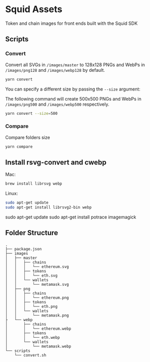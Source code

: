 # Squid Assets

Token and chain images for front ends built with the Squid SDK

## Scripts

### Convert

Convert all SVGs in `/images/master` to 128x128 PNGs and WebPs in `/images/png128` and `/images/webp128` by default.

```bash
yarn convert
```

You can specify a different size by passing the `--size` argument:

The following command will create 500x500 PNGs and WebPs in `/images/png500` and `/images/webp500` respectively.

```bash
yarn convert --size=500
```

### Compare

Compare folders size

```bash
yarn compare
```

## Install rsvg-convert and cwebp

Mac:

```bash
brew install librsvg webp
```

Linux:

```bash
sudo apt-get update
sudo apt-get install librsvg2-bin webp
```

sudo apt-get update
sudo apt-get install potrace imagemagick


## Folder Structure

```
.
├── package.json
├── images
│   ├── master
│   │   ├── chains
│   │   │   └── ethereum.svg
│   │   ├── tokens
│   │   │   └── eth.svg
│   │   └── wallets
│   │       └── metamask.svg
│   ├── png
│   │   ├── chains
│   │   │   └── ethereum.png
│   │   ├── tokens
│   │   │   └── eth.png
│   │   └── wallets
│   │       └── metamask.png
├   └── webp
│       ├── chains
│       │   └── ethereum.webp
│       ├── tokens
│       │   └── eth.webp
│       └── wallets
│           └── metamask.webp
└── scripts
    └── convert.sh
```
